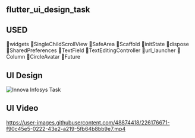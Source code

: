 ## flutter_ui_design_task

## USED
🎯widgets 🎯SingleChildScrollView 🎯SafeArea 🎯Scaffold 🎯initState 🎯dispose 🎯SharedPreferences 🎯TextField 🎯TextEditingController 🎯url_launcher 🎯Column  🎯CircleAvatar 🎯Future

## UI Design
![Innova Infosys Task](https://user-images.githubusercontent.com/48874418/226176130-c42b4e25-6f47-48eb-ab33-aad5c8858079.png)



## UI Video


https://user-images.githubusercontent.com/48874418/226176671-f90c45e5-0222-43e2-a219-5fb64b8bb9e7.mp4

